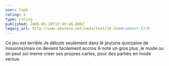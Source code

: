 ```yaml
---
user: faab
rating: 5
type: rating
published: 2006-05-20T12:49:46.000Z
legacy_url: http://www.emunova.net/veda/test/16.htm#comment-5178
---
```

Ce jeu est terrible Je débute seulement dans le jeu(une quinzaine de missions)mais on devient facilement accros 
A noté un gros plus ,le mode ou on peut soi meme creer ses propres cartes, pour des parties en mode versus